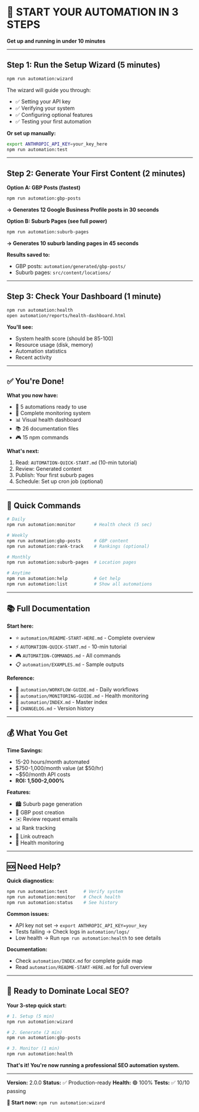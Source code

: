 # 🚀 START YOUR AUTOMATION IN 3 STEPS

**Get up and running in under 10 minutes**

---

## Step 1: Run the Setup Wizard (5 minutes)

```bash
npm run automation:wizard
```

The wizard will guide you through:
- ✅ Setting your API key
- ✅ Verifying your system
- ✅ Configuring optional features
- ✅ Testing your first automation

**Or set up manually:**
```bash
export ANTHROPIC_API_KEY=your_key_here
npm run automation:test
```

---

## Step 2: Generate Your First Content (2 minutes)

**Option A: GBP Posts (fastest)**
```bash
npm run automation:gbp-posts
```
**→ Generates 12 Google Business Profile posts in 30 seconds**

**Option B: Suburb Pages (see full power)**
```bash
npm run automation:suburb-pages
```
**→ Generates 10 suburb landing pages in 45 seconds**

**Results saved to:**
- GBP posts: `automation/generated/gbp-posts/`
- Suburb pages: `src/content/locations/`

---

## Step 3: Check Your Dashboard (1 minute)

```bash
npm run automation:health
open automation/reports/health-dashboard.html
```

**You'll see:**
- System health score (should be 85-100)
- Resource usage (disk, memory)
- Automation statistics
- Recent activity

---

## ✅ You're Done!

**What you now have:**
- 🤖 5 automations ready to use
- 🏥 Complete monitoring system
- 📊 Visual health dashboard
- 📚 26 documentation files
- 🎮 15 npm commands

**What's next:**
1. Read: `AUTOMATION-QUICK-START.md` (10-min tutorial)
2. Review: Generated content
3. Publish: Your first suburb pages
4. Schedule: Set up cron job (optional)

---

## 🎯 Quick Commands

```bash
# Daily
npm run automation:monitor       # Health check (5 sec)

# Weekly
npm run automation:gbp-posts     # GBP content
npm run automation:rank-track    # Rankings (optional)

# Monthly
npm run automation:suburb-pages  # Location pages

# Anytime
npm run automation:help          # Get help
npm run automation:list          # Show all automations
```

---

## 📚 Full Documentation

**Start here:**
- ⭐ `automation/README-START-HERE.md` - Complete overview
- ⚡ `AUTOMATION-QUICK-START.md` - 10-min tutorial
- 🎮 `AUTOMATION-COMMANDS.md` - All commands
- 📋 `automation/EXAMPLES.md` - Sample outputs

**Reference:**
- 🔄 `automation/WORKFLOW-GUIDE.md` - Daily workflows
- 🏥 `automation/MONITORING-GUIDE.md` - Health monitoring
- 📖 `automation/INDEX.md` - Master index
- 📝 `CHANGELOG.md` - Version history

---

## 💰 What You Get

**Time Savings:**
- 15-20 hours/month automated
- $750-1,000/month value (at $50/hr)
- ~$50/month API costs
- **ROI: 1,500-2,000%**

**Features:**
- 🏙️ Suburb page generation
- 📱 GBP post creation
- ✉️ Review request emails
- 📊 Rank tracking
- 🔗 Link outreach
- 🏥 Health monitoring

---

## 🆘 Need Help?

**Quick diagnostics:**
```bash
npm run automation:test      # Verify system
npm run automation:monitor   # Check health
npm run automation:status    # See history
```

**Common issues:**
- API key not set → `export ANTHROPIC_API_KEY=your_key`
- Tests failing → Check logs in `automation/logs/`
- Low health → Run `npm run automation:health` to see details

**Documentation:**
- Check `automation/INDEX.md` for complete guide map
- Read `automation/README-START-HERE.md` for full overview

---

## 🎉 Ready to Dominate Local SEO?

**Your 3-step quick start:**

```bash
# 1. Setup (5 min)
npm run automation:wizard

# 2. Generate (2 min)
npm run automation:gbp-posts

# 3. Monitor (1 min)
npm run automation:health
```

**That's it! You're now running a professional SEO automation system.**

---

**Version:** 2.0.0
**Status:** ✅ Production-ready
**Health:** 🟢 100%
**Tests:** ✅ 10/10 passing

**🚀 Start now:** `npm run automation:wizard`
